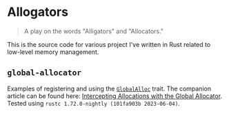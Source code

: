# Allogators

> A play on the words "Alligators" and "Allocators."

This is the source code for various project I've written in Rust related to low-level memory management.

## `global-allocator`

Examples of registering and using the [`GlobalAlloc`](https://doc.rust-lang.org/stable/std/alloc/trait.GlobalAlloc.html) trait. The companion article can be found here: [Intercepting Allocations with the Global Allocator](https://bd103.github.io/blog/2023-06-27-global-allocators). Tested using `rustc 1.72.0-nightly (101fa903b 2023-06-04)`.
